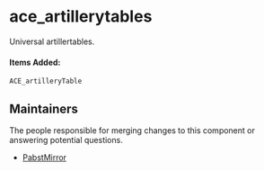 ace_artillerytables
==========

Universal artillertables.

#### Items Added:
`ACE_artilleryTable`


## Maintainers

The people responsible for merging changes to this component or answering potential questions.

- [PabstMirror](https://github.com/PabstMirror)
